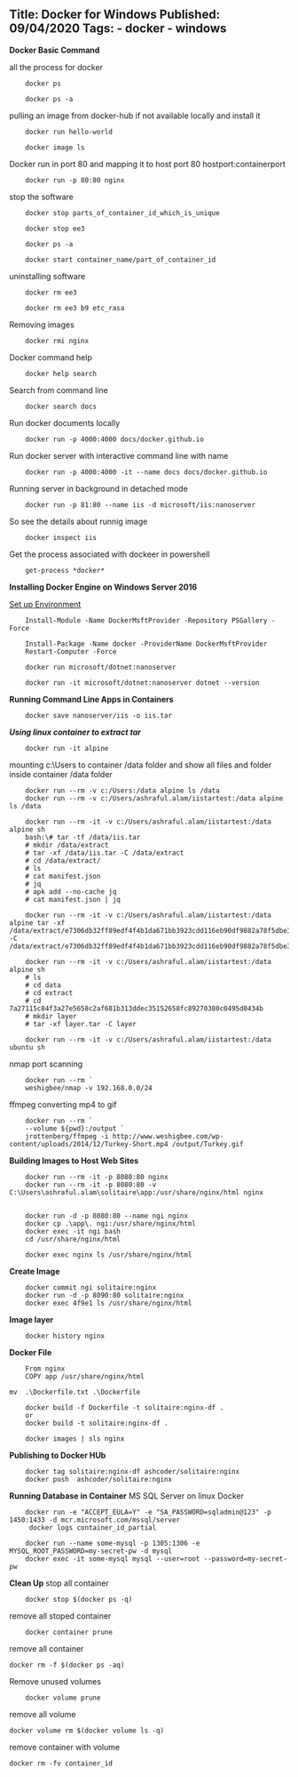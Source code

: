 Title: Docker for Windows
Published: 09/04/2020
Tags:
    - docker
    - windows
---

**Docker Basic Command**

all the process for docker
```
    docker ps
```

```
    docker ps -a
```
pulling an image from docker-hub if not available locally and install it

```
    docker run hello-world
```

```
    docker image ls
```
Docker run in port 80 and mapping it to host port 80
hostport:containerport
```
    docker run -p 80:80 nginx
```
stop the software 
```
    docker stop parts_of_container_id_which_is_unique
```
```
    docker stop ee3
```

```
    docker ps -a
```

```
    docker start container_name/part_of_container_id
```
uninstalling software

```
    docker rm ee3
```
```
    docker rm ee3 b9 etc_rasa
```
Removing images 
```
    docker rmi nginx
```

Docker command help

```
    docker help search
```
Search from command line
```
    docker search docs
```

Run docker documents locally

```
    docker run -p 4000:4000 docs/docker.github.io
```

Run docker server with interactive command line with name
```
    docker run -p 4000:4000 -it --name docs docs/docker.github.io
```

Running server in background in detached mode

```
    docker run -p 81:80 --name iis -d microsoft/iis:nanoserver
```

So see the details about runnig image

```
    docker inspect iis
```
Get the process associated with dockeer in powershell

```
    get-process *docker*
```


**Installing Docker Engine on Windows Server 2016**

[Set up Environment](https://docs.microsoft.com/en-us/virtualization/windowscontainers/quick-start/set-up-environment?tabs=Windows-Server)

```
    Install-Module -Name DockerMsftProvider -Repository PSGallery -Force
```
```
    Install-Package -Name docker -ProviderName DockerMsftProvider
    Restart-Computer -Force
```

```
    docker run microsoft/dotnet:nanoserver
```

```
    docker run -it microsoft/dotnet:nanoserver dotnet --version
```

**Running Command Line Apps in Containers**

```shell
    docker save nanoserver/iis -o iis.tar
```

***Using linux container to extract tar***

```shell
    docker run -it alpine
```
mounting c:\Users to container /data folder and show all files and folder inside container /data folder

```shell
    docker run --rm -v c:/Users:/data alpine ls /data
    docker run --rm -v c:/Users/ashraful.alam/iistartest:/data alpine ls /data 
```

```shell
    docker run --rm -it -v c:/Users/ashraful.alam/iistartest:/data alpine sh
    bash:\# tar -tf /data/iis.tar
    # mkdir /data/extract
    # tar -xf /data/iis.tar -C /data/extract
    # cd /data/extract/ 
    # ls
    # cat manifest.json
    # jq
    # apk add --no-cache jq
    # cat manifest.json | jq
```

```shell
    docker run --rm -it -v c:/Users/ashraful.alam/iistartest:/data alpine tar -xf /data/extract/e7306db32ff89edf4f4b1da671bb3923cdd116eb90df9882a78f5dbe3e92f019/layer.tar -C /data/extract/e7306db32ff89edf4f4b1da671bb3923cdd116eb90df9882a78f5dbe3e92f019/layer
```

```shell
    docker run --rm -it -v c:/Users/ashraful.alam/iistartest:/data alpine sh 
    # ls
    # cd data
    # cd extract
    # cd 7a27115c84f3a27e5658c2af681b313ddec35152658fc89270380c0495d0434b
    # mkdir layer
    # tar -xf layer.tar -C layer  
```
```shell
    docker run --rm -it -v c:/Users/ashraful.alam/iistartest:/data ubuntu sh
```

nmap port scanning

```shell
    docker run --rm `
    weshigbee/nmap -v 192.168.0.0/24
```

ffmpeg converting mp4 to gif

```shell
    docker run --rm `
    --volume ${pwd}:/output `
    jrottenberg/ffmpeg -i http://www.weshigbee.com/wp-content/uploads/2014/12/Turkey-Short.mp4 /output/Turkey.gif
```

**Building Images to Host Web Sites**

```shell
    docker run --rm -it -p 8080:80 nginx
    docker run --rm -it -p 8080:80 -v C:\Users\ashraful.alam\solitaire\app:/usr/share/nginx/html nginx


    docker run -d -p 8080:80 --name ngi nginx
    docker cp .\app\. ngi:/usr/share/nginx/html 
    docker exec -it ngi bash
    cd /usr/share/nginx/html

    docker exec nginx ls /usr/share/nginx/html 
```

**Create Image**

```shell
    docker commit ngi solitaire:nginx
    docker run -d -p 8090:80 solitaire:nginx
    docker exec 4f9e1 ls /usr/share/nginx/html
```

**Image layer**

```shell
    docker history nginx
```

**Docker File**

```shell
    From nginx
    COPY app /usr/share/nginx/html
```

```shell
mv  .\Dockerfile.txt .\Dockerfile
```

```shell
    docker build -f Dockerfile -t solitaire:nginx-df .
    or
    docker build -t solitaire:nginx-df .
```

```shell
    docker images | sls nginx
```

**Publishing to Docker HUb**

```shell
    docker tag solitaire:nginx-df ashcoder/solitaire:nginx
    docker push  ashcoder/solitaire:nginx
```

**Running Database in Container**
MS SQL Server on linux Docker

```shell
    docker run -e "ACCEPT_EULA=Y" -e "SA_PASSWORD=sqladmin@123" -p 1450:1433 -d mcr.microsoft.com/mssql/server
     docker logs container_id_partial
```

```shell
    docker run --name some-mysql -p 1305:1306 -e MYSQL_ROOT_PASSWORD=my-secret-pw -d mysql
    docker exec -it some-mysql mysql --user=root --password=my-secret-pw 
```


**Clean Up**
stop all container
```shell
    docker stop $(docker ps -q)
```
remove all stoped container
```shell
    docker container prune
```
remove all container
```shell
docker rm -f $(docker ps -aq)
```

Remove unused volumes
```shell
    docker volume prune
```
remove all volume
```shell
docker volume rm $(docker volume ls -q)
```
remove container with volume
```shell
docker rm -fv container_id
```
